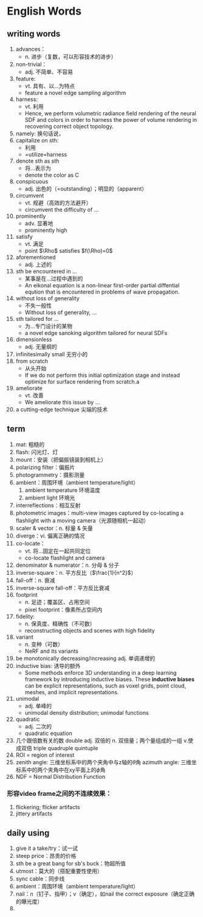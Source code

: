 # English Words
## writing words
1. advances：
   * n. 进步（复数，可以形容技术的进步）
2. non-trivial：
   * adj. 不简单、不容易
3. feature: 
   * vt. 具有、以...为特点  
   * feature a novel edge sampling algorithm
4. harness:
   * vt. 利用
   * Hence, we perform volumetric radiance field rendering of the neural SDF and colors in order to harness the power of volume rendering in recovering correct object topology.
5. namely: 换句话说， 
6. capitalize on sth: 
   * 利用
   * =utilize=harness
7. denote sth as sth
   * 将...表示为
   * denote the color as C
8. conspicuous
   * adj. 出色的（=outstanding）；明显的（apparent）
9.  circumvent
    * vt. 规避（高效的方法避开）
    * circumvent the difficulty of ...
10. prominently
    * adv. 显著地
    * prominently high
11. satisfy
    * vt. 满足
    * point $\Rho$ satisfies $f(\Rho)=0$
12. aforementioned
    * adj. 上述的
13. sth be encountered in ...
    * 某事是在...过程中遇到的
    * An eikonal equation is a non-linear first-order partial diffential eqution that is encountered in problems of wave propagation.
14. without loss of generality
    * 不失一般性
    * Without loss of generality, ...
15. sth tailored for ...
    * 为...专门设计的某物
    * a novel edge sanoking algorithm tailored for neural SDFs
16. dimensionless
    * adj. 无量纲的 
17. infinitesimally small 无穷小的
18. from scratch
    * 从头开始
    * If we do not perform this initial optimization stage and instead optimize for surface rendering from scratch.a
19. ameliorate 
    * vt. 改善
    * We ameliorate this issue by ...
20. a cutting-edge technique 尖端的技术




## term
1. mat: 粗糙的
2. flash: 闪光灯、灯
3. mount：安装（把偏振镜装到相机上）
4. polarizing filter：偏振片
5. photogrammetry：摄影测量
6. ambient：周围环境（ambient temperature/light）
    1. ambient temperature 环境温度
    2. ambient light 环境光
7. interreflections：相互反射
8. photometric images：multi-view images captured by co-locating a flashlight with a moving camera（光源随相机一起动）
9. scaler & vector：n. 标量 & 矢量
10. diverge：vi. 偏离正确的情况
11. co-locate：
    * vt. 将...固定在一起共同定位
    * co-locate flashlight and camera
12. denominator & numerator：n. 分母 & 分子
13. inverse-square：n. 平方反比（$\frac{1}{n^2}$）
14. fall-off：n. 衰减
15. inverse-square fall-off：平方反比衰减 
16. footprint
    * n. 足迹；覆盖区、占用空间
    * pixel footprint：像素所占空间内
17. fidelity: 
    * n. 保真度、精确性（不可数）
    * reconstructing objects and scenes with high fidelity
18. variant
    * n. 变种（可数）
    * NeRF and its variants
19. be monotonically decreasing/increasing adj. 单调递增的
20. inductive bias: 诱导的额外
    * Some methods enforce 3D understanding in a deep learning framework by introducing inductive biases. These **inductive biases** can be explicit representations, such as voxel grids, point cloud, meshes, and implicit representations.
21. unimodal
    * adj. 单峰的
    * unimodal density distribution; unimodal functions
22. quadratic
    * adj. 二次的
    * quadratic equation 
23. 几个跟倍数有关的数
    double adj. 双倍的   n. 双倍量；两个量组成的一组 v.使成双倍
    triple 
    quadruple
    quintuple
24. ROI = region of interest
25. zenith angle: 三维坐标系中的两个夹角中与z轴的$\theta$角
    azimuth angle: 三维坐标系中的两个夹角中在xy平面上的$\phi$角
26. NDF = Normal Distribution Function

### 形容video frame之间的不连续效果：
1. flickering; flicker artifacts
2. jittery artifacts



## daily using
1. give it a take/try：试一试
2. steep price：昂贵的价格
3. sth be a great bang for sb's buck：物超所值
4. utmost：莫大的（搭配重要性使用）
5. sync cable：同步线
6. ambient：周围环境（ambient temperature/light）
7. nail：n（钉子、指甲）；v（确定），如nail the correct exposure（确定正确的曝光度）
8. 